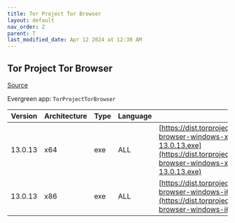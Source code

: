 ```yaml
---
title: Tor Project Tor Browser
layout: default
nav_order: 2
parent: T
last_modified_date: Apr 12 2024 at 12:30 AM
---
```


## Tor Project Tor Browser

[Source](https://www.torproject.org/)

Evergreen app: `TorProjectTorBrowser`

| Version | Architecture | Type | Language | URI                                                                                                                                                                                              |
| ------- | ------------ | ---- | -------- | ------------------------------------------------------------------------------------------------------------------------------------------------------------------------------------------------ |
| 13.0.13 | x64          | exe  | ALL      | [https://dist.torproject.org/torbrowser/13.0.13/tor-browser-windows-x86_64-portable-13.0.13.exe](https://dist.torproject.org/torbrowser/13.0.13/tor-browser-windows-x86_64-portable-13.0.13.exe) |
| 13.0.13 | x86          | exe  | ALL      | [https://dist.torproject.org/torbrowser/13.0.13/tor-browser-windows-i686-portable-13.0.13.exe](https://dist.torproject.org/torbrowser/13.0.13/tor-browser-windows-i686-portable-13.0.13.exe)     |
